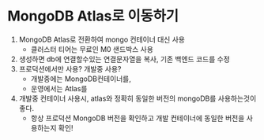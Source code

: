 # MongoDB Atlas로 이동하기

1. MongoDB Atlas로 전환하여 mongo 컨테이너 대신 사용
   - 클러스터 티어는 무료인 M0 샌드박스 사용
2. 생성하면 db에 연결할수있는 연결문자열을 복사, 기존 백엔드 코드를 수정
3. 프로덕션에서만 사용? 개발중 사용?
   - 개발중에는 MongoDB컨테이너를,
   - 운영에서는 Atlas를
4. 개발중 컨테이너 사용시, atlas와 정확히 동일한 버전의 mongoDB를 사용하는것이 좋다.
   - 항상 프로덕션 MongoDB 버전을 확인하고 개발 컨테이너에 동일한 버전을 사용하는지 확인!
